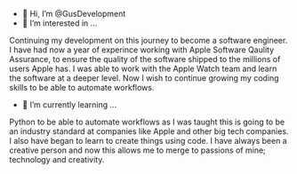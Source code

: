 - 👋 Hi, I’m @GusDevelopment
- 👀 I’m interested in ...

Continuing my development on this journey to become a software engineer. I have had now a year of experince working with Apple Software Qaulity Assurance,
to ensure the quality of the software shipped to the millions of users Apple has. I was able to work with the Apple Watch team and learn the software at a deeper
level. Now I wish to continue growing my coding skills to be able to automate workflows. 

- 🌱 I’m currently learning ...

Python to be able to automate workflows as I was taught this is going to be an industry standard at companies like Apple and other big tech companies. I also have
began to learn to create things using code. I have always been a creative person and now this allows me to merge to passions of mine; technology and creativity.


